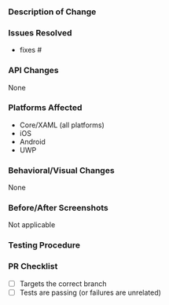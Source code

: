<!-- WAIT! Before you submit this PR, make sure you're building on and targeting the right branch!
     - If this is an enhancement or contains API changes or breaking changes, target master.
     - If the issue you're working on has a milestone, target the corresponding branch.
     - If this is a bug fix, target the branch of the latest stable version (unless the bug is only in a prerelease or master, of course!).
     See [Contributing](https://github.com/xamarin/Xamarin.Forms/blob/master/CONTRIBUTING.md) for more tips!

     PLEASE DELETE THE ALL THESE COMMENTS BEFORE SUBMITTING! THANKS!!!
 -->
### Description of Change ###

<!-- Describe your changes here. If you're fixing a regression, please also include a link to the commit that first introduced this issue, if possible. -->

### Issues Resolved ### 
<!-- Please use the format "fixes #xxxx" for each issue this PR addresses -->

- fixes #

### API Changes ###
<!-- List all API changes here (or just put None), example:

Added:
 - bool FakeControl.MakeShiny { get; set; } //Bindable Property
 - void FakeControl.Clear ();

Changed:
 - object FakeControl.MakeShiny => FakeControl FakeControl.MakeShiny
 
 Removed:
 - object FakeControl.MakeShiny => FakeControl FakeControl.MakeShiny
 
 -->
 
 None

### Platforms Affected ### 
<!-- Please list all platforms affected by these changes -->

- Core/XAML (all platforms)
- iOS
- Android
- UWP

### Behavioral/Visual Changes ###
<!-- Describe any changes that may change how a user's app behaves or appears when upgrading to this version of the codebase. -->

None

### Before/After Screenshots ### 
<!-- If possible, take a screenshot of your test case before these changes were made and another screenshot after the changes were made to show possible visual changes. -->

Not applicable

### Testing Procedure ###
<!-- Please list the steps that should be taken to properly test these changes on each relevant platform. If you were unable to test these changes yourself on any or all platforms, please let us know. Also, if you are able to attach a video of your test run, you will be our personal hero. -->

### PR Checklist ###
<!-- To be completed by reviewers -->

- [ ] Targets the correct branch
- [ ] Tests are passing (or failures are unrelated)
